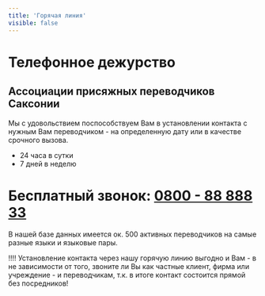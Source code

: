 ```yaml
---
title: 'Горячая линия'
visible: false
---
```


# Телефонное дежурство
## Ассоциации присяжных переводчиков Саксонии

Мы с удовольствием поспособствуем Вам в установлении контакта с нужным Вам переводчиком - на определенную дату или в качестве срочного вызова.

* 24 часа в сутки
* 7 дней в неделю

# Бесплатный звонок: <a href="tel:08008888833">0800 - 88 888 33</a>

В нашей базе данных имеется ок. 500 активных переводчиков на самые разные языки и языковые пары.

!!!! Установление контакта через нашу горячую линию выгодно и Вам - в не зависимости от того, звоните ли Вы как частные клиент, фирма или учреждение - и переводчикам, т.к. в итоге контакт состоится прямой без посредников!

<br>
<br>